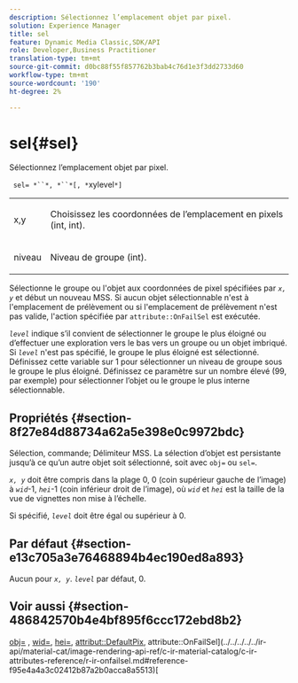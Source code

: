 ```yaml
---
description: Sélectionnez l’emplacement objet par pixel.
solution: Experience Manager
title: sel
feature: Dynamic Media Classic,SDK/API
role: Developer,Business Practitioner
translation-type: tm+mt
source-git-commit: d0bc88f55f857762b3bab4c76d1e3f3dd2733d60
workflow-type: tm+mt
source-wordcount: '190'
ht-degree: 2%

---
```



# sel{#sel}

Sélectionnez l’emplacement objet par pixel.

` sel= *``*, *``*[, *`xylevel`*]`

<table id="simpletable_247FF35D791C43D3AB433B8CF49F8C91"> 
 <tr class="strow"> 
  <td class="stentry"> <p> <span class="varname"> x,y  </span> </p> </td> 
  <td class="stentry"> <p>Choisissez les coordonnées de l’emplacement en pixels (int, int). </p> </td> 
 </tr> 
 <tr class="strow"> 
  <td class="stentry"> <p> <span class="varname"> niveau </span> </p> </td> 
  <td class="stentry"> <p>Niveau de groupe (int). </p> </td> 
 </tr> 
</table>

Sélectionne le groupe ou l&#39;objet aux coordonnées de pixel spécifiées par *`x, y`* et début un nouveau MSS. Si aucun objet sélectionnable n&#39;est à l&#39;emplacement de prélèvement ou si l&#39;emplacement de prélèvement n&#39;est pas valide, l&#39;action spécifiée par `attribute::OnFailSel` est exécutée.

*`level`* indique s’il convient de sélectionner le groupe le plus éloigné ou d’effectuer une exploration vers le bas vers un groupe ou un objet imbriqué. Si *`level`* n&#39;est pas spécifié, le groupe le plus éloigné est sélectionné. Définissez cette variable sur 1 pour sélectionner un niveau de groupe sous le groupe le plus éloigné. Définissez ce paramètre sur un nombre élevé (99, par exemple) pour sélectionner l’objet ou le groupe le plus interne sélectionnable.

## Propriétés {#section-8f27e84d88734a62a5e398e0c9972bdc}

Sélection, commande; Délimiteur MSS. La sélection d’objet est persistante jusqu’à ce qu’un autre objet soit sélectionné, soit avec `obj=` ou `sel=`.

*`x, y`* doit être compris dans la plage 0, 0 (coin supérieur gauche de l’image) à  *`wid`*-1,  *`hei`*-1 (coin inférieur droit de l’image), où  *`wid`* et  *`hei`* est la taille de la vue de vignettes non mise à l’échelle.

Si spécifié, *`level`* doit être égal ou supérieur à 0.

## Par défaut {#section-e13c705a3e76468894b4ec190ed8a893}

Aucun pour *`x, y`*. *`level`* par défaut, 0.

## Voir aussi {#section-486842570b4e4bf895f6ccc172ebd8b2}

[obj=](../../../../../ir-api/http-protocol/image-rendering-api-ref/c-ir-http-protocol-ref/c-ir-http-protocol-command-reference/r-ir-obj.md#reference-31e7dac7931b4e0eb3c7589f120a1e6a) ,  [wid=](../../../../../ir-api/http-protocol/image-rendering-api-ref/c-ir-http-protocol-ref/c-ir-http-protocol-command-reference/r-ir-wid.md#reference-b7e691b0624941168c94b2749ae233ec),  [hei=](../../../../../ir-api/http-protocol/image-rendering-api-ref/c-ir-http-protocol-ref/c-ir-http-protocol-command-reference/r-ir-hei.md#reference-1c08f60365a94417a39867c09cac5478),  [attribut::DefaultPix](../../../../../ir-api/material-cat/image-rendering-api-ref/c-ir-material-catalog/c-ir-attributes-reference/r-ir-defaultpix.md#reference-102c98f9b5d24d2aaaeb756653fb0e6f), attribute::OnFailSel](../../../../../ir-api/material-cat/image-rendering-api-ref/c-ir-material-catalog/c-ir-attributes-reference/r-ir-onfailsel.md#reference-f95e4a4a3c02412b87a2b0acca8a5513)[
